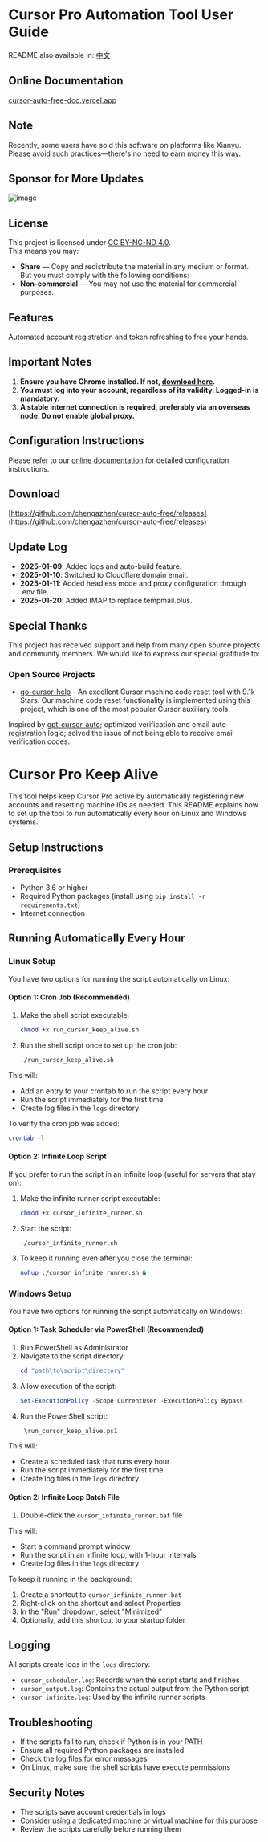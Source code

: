 # Cursor Pro Automation Tool User Guide

README also available in: [中文](./README.md)

## Online Documentation
[cursor-auto-free-doc.vercel.app](https://cursor-auto-free-doc.vercel.app)

## Note
Recently, some users have sold this software on platforms like Xianyu. Please avoid such practices—there's no need to earn money this way.

## Sponsor for More Updates
![image](./screen/afdian-[未认证]阿臻.jpg)

## License
This project is licensed under [CC BY-NC-ND 4.0](https://creativecommons.org/licenses/by-nc-nd/4.0/).  
This means you may:  
- **Share** — Copy and redistribute the material in any medium or format.  
But you must comply with the following conditions:
- **Non-commercial** — You may not use the material for commercial purposes.

## Features
Automated account registration and token refreshing to free your hands.

## Important Notes
1. **Ensure you have Chrome installed. If not, [download here](https://www.google.com/intl/en_pk/chrome/).**  
2. **You must log into your account, regardless of its validity. Logged-in is mandatory.**  
3. **A stable internet connection is required, preferably via an overseas node. Do not enable global proxy.**

## Configuration Instructions
Please refer to our [online documentation](https://cursor-auto-free-doc.vercel.app) for detailed configuration instructions.

## Download
[https://github.com/chengazhen/cursor-auto-free/releases](https://github.com/chengazhen/cursor-auto-free/releases)

## Update Log
- **2025-01-09**: Added logs and auto-build feature.  
- **2025-01-10**: Switched to Cloudflare domain email.  
- **2025-01-11**: Added headless mode and proxy configuration through .env file.
- **2025-01-20**: Added IMAP to replace tempmail.plus.

## Special Thanks
This project has received support and help from many open source projects and community members. We would like to express our special gratitude to:

### Open Source Projects
- [go-cursor-help](https://github.com/yuaotian/go-cursor-help) - An excellent Cursor machine code reset tool with 9.1k Stars. Our machine code reset functionality is implemented using this project, which is one of the most popular Cursor auxiliary tools.

Inspired by [gpt-cursor-auto](https://github.com/hmhm2022/gpt-cursor-auto); optimized verification and email auto-registration logic; solved the issue of not being able to receive email verification codes.

# Cursor Pro Keep Alive

This tool helps keep Cursor Pro active by automatically registering new accounts and resetting machine IDs as needed. This README explains how to set up the tool to run automatically every hour on Linux and Windows systems.

## Setup Instructions

### Prerequisites

- Python 3.6 or higher
- Required Python packages (install using `pip install -r requirements.txt`)
- Internet connection

## Running Automatically Every Hour

### Linux Setup

You have two options for running the script automatically on Linux:

#### Option 1: Cron Job (Recommended)

1. Make the shell script executable:
   ```bash
   chmod +x run_cursor_keep_alive.sh
   ```

2. Run the shell script once to set up the cron job:
   ```bash
   ./run_cursor_keep_alive.sh
   ```

This will:
- Add an entry to your crontab to run the script every hour
- Run the script immediately for the first time
- Create log files in the `logs` directory

To verify the cron job was added:
```bash
crontab -l
```

#### Option 2: Infinite Loop Script

If you prefer to run the script in an infinite loop (useful for servers that stay on):

1. Make the infinite runner script executable:
   ```bash
   chmod +x cursor_infinite_runner.sh
   ```

2. Start the script:
   ```bash
   ./cursor_infinite_runner.sh
   ```

3. To keep it running even after you close the terminal:
   ```bash
   nohup ./cursor_infinite_runner.sh &
   ```

### Windows Setup

You have two options for running the script automatically on Windows:

#### Option 1: Task Scheduler via PowerShell (Recommended)

1. Run PowerShell as Administrator
2. Navigate to the script directory:
   ```powershell
   cd "path\to\script\directory"
   ```
3. Allow execution of the script:
   ```powershell
   Set-ExecutionPolicy -Scope CurrentUser -ExecutionPolicy Bypass
   ```
4. Run the PowerShell script:
   ```powershell
   .\run_cursor_keep_alive.ps1
   ```

This will:
- Create a scheduled task that runs every hour
- Run the script immediately for the first time
- Create log files in the `logs` directory

#### Option 2: Infinite Loop Batch File

1. Double-click the `cursor_infinite_runner.bat` file

This will:
- Start a command prompt window
- Run the script in an infinite loop, with 1-hour intervals
- Create log files in the `logs` directory

To keep it running in the background:
1. Create a shortcut to `cursor_infinite_runner.bat`
2. Right-click on the shortcut and select Properties
3. In the "Run" dropdown, select "Minimized"
4. Optionally, add this shortcut to your startup folder

## Logging

All scripts create logs in the `logs` directory:
- `cursor_scheduler.log`: Records when the script starts and finishes
- `cursor_output.log`: Contains the actual output from the Python script
- `cursor_infinite.log`: Used by the infinite runner scripts

## Troubleshooting

- If the scripts fail to run, check if Python is in your PATH
- Ensure all required Python packages are installed
- Check the log files for error messages
- On Linux, make sure the shell scripts have execute permissions

## Security Notes

- The scripts save account credentials in logs
- Consider using a dedicated machine or virtual machine for this purpose
- Review the scripts carefully before running them
